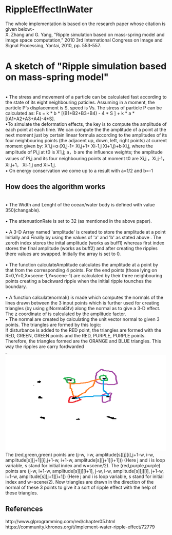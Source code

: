 # RippleEffectInWater
The whole implementation is based on the research paper whose citation is given below:-<br>
X. Zhang and G. Yang, "Ripple simulation based on mass-spring model and image space computation," 2010 3rd International Congress on Image and Signal Processing, Yantai, 2010, pp. 553-557.
<h1>A sketch of "Ripple simulation based on mass-spring model"</h1>
<br>
• The stress and movement of a particle can be calculated fast according to the state of its eight neighbouring paticles. Assuming in a moment, the particle P‘s displacement is S, speed is Vs.
 The stress of particle P can be calculated as:  
                                Fs = k * b * [(B1+B2+B3+B4) - 4 * S ] + k * a * [(A1+A2+A3+A4)-4*S].
<br>•To simulate the deformation effects, the key is to compute the amplitude of each point at each time. We can compute the  the amplitude of a point at the next moment just by certain linear formula according to the 
   amplitudes of its four neighbouring points (the adjacent up, down, left, right points) at current moment given by:
     X’i,j=α·(Xi,j-1+ Xi,j+1+ Xi-1,j Xi+1,j)+b·Xi,j, where the amplitude of Pi,j at t0 is X’i,j; a，b are the influence weights; the amplitude values of Pi,j and its four neighbouring points at moment t0 are Xi,j ，Xi,j-1，Xi,j+1， Xi-1,j and Xi+1,j.<br>
•  On energy conservation we come up to a result with a=1/2 and b=-1<br>
<h2>How does the algorithm works</h2>

<br>• The Width and Lenght of the ocean/water body is defined with value 350(changable).<br>
<br>• The attenuationRate is set to 32 (as mentioned in the above paper).<br>
<br>• A 3-D Array named 'amplitude' is created to store the amplitude at a point Initially and Finally by using the values of 'a' and 'b' as stated above
      . The zeroth index stores the inital amplitude (works as buff1) whereas first index stores the final amplitude (works as buff2) and after creating the ripples 
	there values are swapped. Initially the array is set to 0.
<br><br>• The function calculateAmplitude calculates the amplitude at a point by that from the corresponding 4 points. For the end points (those lying on X=0,Y=0,X=scene-1,Y=scene-1) are calculated by
	their three neighbouring points creating a backward ripple when the initial ripple tounches the boundary. 
<br><br>• A function calculatenormal() is made which computes the normals of the lines drawn between the 3 input points which is further used for creating triangles (by using glNormal3fv) along the normal as to give a 3-D effect. 
	The z coordinate of is calculated by the amplitude factor.
  <br>• The normal are created by calculating the unit vector normal to given 3 points. The triangles are formed by this logic:<br>
If disturbance is added to the RED point, the triangles are formed with the RED, GREEN, GREEN points and the RED, PURPLE, PURPLE points.
Therefore, the triangles formed are the ORANGE and BLUE triangles. This way the ripples are carry fordwarded<br>.
<img src="triangles.png" alt="My test image" width="500" height="300">
<br>
The (red,green,green) points are (j-w, i-w, amplitude[s][j][i],j+1-w, i-w, amplitude[s][j+1][i],j+1-w, i+1-w, amplitude[s][j+1][i+1])) (Here j and i is loop variable, s stand for initial index and w=scene/2).
The (red,purple,purple) points are (j-w, i+1-w, amplitude[s][j][i+1],  j-w, i-w, amplitude[s][j][i], j+1-w, i+1-w, amplitude[s][j+1][i+1]) (Here j and i is loop variable, s stand for initial index and w=scene/2).
Now triangles are drawn in the direction of the normal of these 3 points to give it a sort of ripple effect with the help of these triangles.

  <h2>References</h2>
http://www.glprogramming.com/red/chapter05.html<br>
https://community.khronos.org/t/implement-water-ripple-effect/72779
